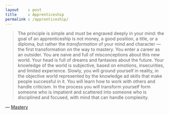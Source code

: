 ```yaml
---
layout    : post
title     : Apprenticeship
permalink : /apprenticeship/
---
```


> The principle is simple and must be engraved deeply in your mind: the goal of
> an apprenticeship is not money, a good position, a title, or a diploma, but
> rather the *transformation* of your mind and character — the first
> transformation on the way to mastery. You enter a career as an outsider. You
> are naive and full of misconceptions about this new world. Your head is full
> of dreams and fantasies about the future. Your knowledge of the world is
> subjective, based on emotions, insecurities, and limited experience. Slowly,
> you will ground yourself in reality, in the objective world represented by the
> knowledge ad skills that make people successful in it. You will learn how to
> work with others and handle criticism. In the process you will transform
> yourself form someone who is impatient and scattered into someone who is
> disciplined and focused, with mind that can handle complexity.

&mdash; [Mastery](https://www.goodreads.com/book/show/13589182-mastery)
